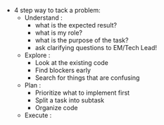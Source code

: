- 4 step way to tack a problem:
    - Understand : 
        - what is the expected result?
        - what is my role? 
        - what is the purpose of the task?
        - ask clarifying questions to EM/Tech Lead!
    - Explore : 
        - Look at the existing code
        - Find blockers early
        - Search for things that are confusing
    - Plan :
        - Prioritize what to implement first
        - Split a task into subtask
        - Organize code
    - Execute :
             